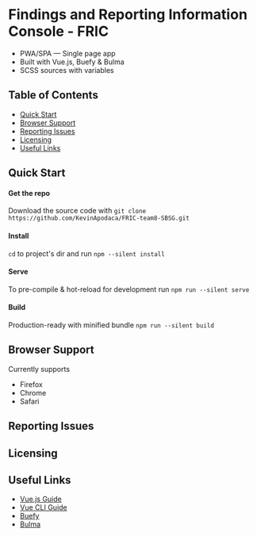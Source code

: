 # Findings and Reporting Information Console - FRIC

* PWA/SPA — Single page app
* Built with Vue.js, Buefy & Bulma
* SCSS sources with variables

## Table of Contents

* [Quick Start](#quick-start)
* [Browser Support](#browser-support)
* [Reporting Issues](#reporting-issues)
* [Licensing](#licensing)
* [Useful Links](#useful-links)

## Quick Start

#### Get the repo

Download the source code with `git clone https://github.com/KevinApodaca/FRIC-team8-SBSG.git` 

#### Install

`cd` to project's dir and run `npm --silent install` 

#### Serve

To pre-compile & hot-reload for development run `npm run --silent serve`

#### Build

Production-ready with minified bundle `npm run --silent build`

## Browser Support

Currently supports 
- Firefox
- Chrome
- Safari

## Reporting Issues

## Licensing

## Useful Links

- [Vue.js Guide](https://vuejs.org/v2/guide/)
- [Vue CLI Guide](https://cli.vuejs.org/guide/)
- [Buefy](https://buefy.org)
- [Bulma](https://bulma.io)
